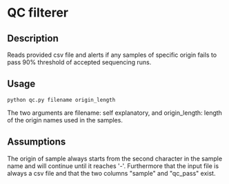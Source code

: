 # QC filterer

## Description
Reads provided csv file and alerts if any samples of specific origin fails to pass 90% threshold of accepted sequencing runs.

## Usage
```shell
python qc.py filename origin_length
```
The two arguments are filename: self explanatory,  and origin_length: length of the origin names used in the samples.


## Assumptions
The origin of sample always starts from the second character in the sample name and will continue until it reaches '-'. Furthermore that the input file is always a csv file and that the two columns "sample" and "qc_pass" exist.
